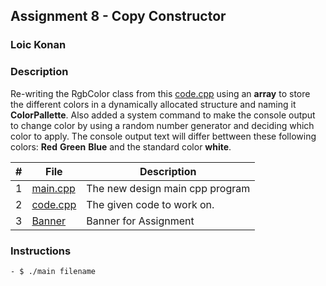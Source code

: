 ## Assignment 8 - Copy Constructor

### Loic Konan

### Description

Re-writing the RgbColor class from this [code.cpp](code.cpp) using an **array** to store the different colors in a dynamically allocated structure and naming it **ColorPallette**. Also added a system command to make the console output to change color by using a random number generator and deciding which color to apply.
The console output text will differ bettween these following colors:
**Red** **Green** **Blue** and the standard color **white**.

|  #  | File                 | Description                     |
| :-: | -------------------- | ------------------------------- |
|  1  | [main.cpp](main.cpp) | The new design main cpp program |
|  2  | [code.cpp](code.cpp) | The given code to work on.      |
|  3  | [Banner](Banner)     | Banner for Assignment           |

### Instructions

    - $ ./main filename
